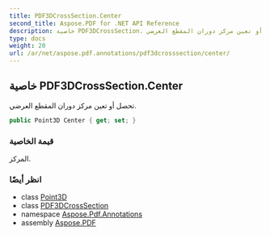 ```yaml
---
title: PDF3DCrossSection.Center
second_title: Aspose.PDF for .NET API Reference
description: خاصية PDF3DCrossSection. تحصل أو تعين مركز دوران المقطع العرضي
type: docs
weight: 20
url: /ar/net/aspose.pdf.annotations/pdf3dcrosssection/center/
---
```

## خاصية PDF3DCrossSection.Center

تحصل أو تعين مركز دوران المقطع العرضي.

```csharp
public Point3D Center { get; set; }
```

### قيمة الخاصية

المركز.

### انظر أيضًا

* class [Point3D](../../../aspose.pdf/point3d/)
* class [PDF3DCrossSection](../)
* namespace [Aspose.Pdf.Annotations](../../../aspose.pdf.annotations/)
* assembly [Aspose.PDF](../../../)
